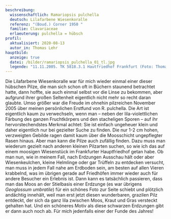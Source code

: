 ```yaml
---
beschreibung:
  wissenschaftlich: Ramariopsis pulchella
  deutsch: Lilafarbene Wiesenkoralle
  referenz: "(Boud.) Corner 1950 "
  familie: Clavariaceae
  erlaeuterung: pulchella = hübsch
profil:
  aktualisiert: 2020-08-13
  autor_in: Thomas Lehr
hauptbild:
  anzeige: true
  datei: /bilder/ramariopsis_pulchella_01_tl.jpg
  legende: "11.11.2005. TK 5818.3.1 Hautfriedhof Frankfurt (Foto: Thomas Lehr)"
---
```

Die Lilafarbene Wiesenkoralle war für mich wieder einmal einer dieser hübschen Pilze, die man sich schon oft in Büchern staunend betrachtet hatte, dann hoffte, sie auch einmal selbst vor die Linse zu bekommen, aber aufgrund ihrer großen Seltenheit eigentlich nicht mehr so recht daran glaubte. Umso größer war die Freude im ohnehin pilzreichen November 2005 über meinen persönlichen Erstfund von R. pulchella. Die Art ist eigentlich kaum zu verwechseln, wenn man – neben der lila-violettlichen Färbung des ganzen Fruchtkörpers und den stacheligen Sporen – auf ihr hervorstechendstes Merkmal achtet: Sie ist einfach ungeheuer klein und daher eigentlich nur bei gezielter Suche zu finden. Die nur 1-2 cm hohen, verzweigten Gebilde ragen damit kaum über die Moosschicht ungepflegter Rasen hinaus. Aber man kann die Pilze auch zufällig finden. Dazu muss man wiederum gezielt nach anderen kleinen Pilzarten suchen, so wie ich das auf einem moosigen Wiesenstück im Frankfurter Hauptfriedhof getan habe. Ob man nun, wie in meinem Fall, nach Erdzungen Ausschau hält oder aber Wiesenkeulchen, kleine Helmlinge oder gar Trüffeln zu entdecken versucht, man muss in jedem Fall nahe am Erdboden sein, am besten auf allen Vieren krabbelnd, was im übrigen gerade auf Friedhöfen immer wieder auch für andere Besucher ein Erlebnis ist. Dann kann es tatsächlich passieren, dass man das Moos an der Stielbasis einer Erdzunge (es war übrigens *Geoglossum umbratile*) für ein schönes Foto zur Seite schiebt und plötzlich andächtig innehält, weil man erst jetzt diesen wunderbaren, grazilen Pilz entdeckt, der sich da ganz lila zwischen Moos, Kraut und Gras versteckt gehalten hat. Und ein schöneres Motiv als diese schwarzen Erdzungen gibt er dann auch noch ab. Für mich jedenfalls einer der Funde des Jahres!